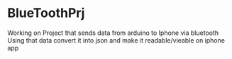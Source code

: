 # BlueToothPrj
Working on Project that sends data from arduino to Iphone via bluetooth
Using that data convert it into json and make it readable/vieable on iphone app
